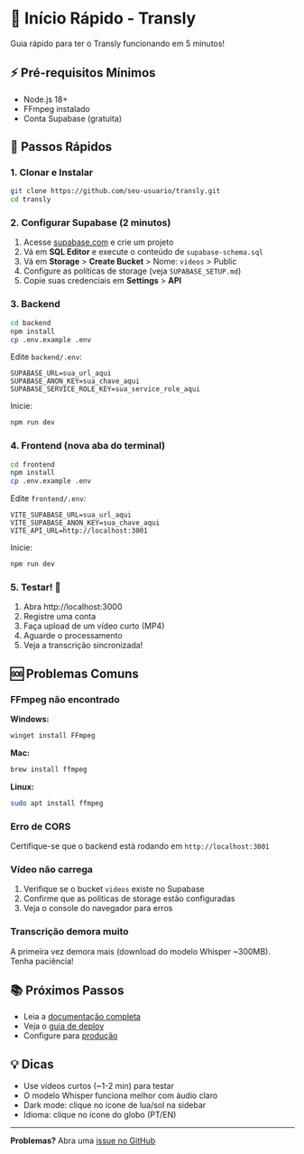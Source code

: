 # 🚀 Início Rápido - Transly

Guia rápido para ter o Transly funcionando em 5 minutos!

## ⚡ Pré-requisitos Mínimos

- Node.js 18+
- FFmpeg instalado
- Conta Supabase (gratuita)

## 📝 Passos Rápidos

### 1. Clonar e Instalar

```bash
git clone https://github.com/seu-usuario/transly.git
cd transly
```

### 2. Configurar Supabase (2 minutos)

1. Acesse [supabase.com](https://supabase.com) e crie um projeto
2. Vá em **SQL Editor** e execute o conteúdo de `supabase-schema.sql`
3. Vá em **Storage** > **Create Bucket** > Nome: `videos` > Public
4. Configure as políticas de storage (veja `SUPABASE_SETUP.md`)
5. Copie suas credenciais em **Settings** > **API**

### 3. Backend

```bash
cd backend
npm install
cp .env.example .env
```

Edite `backend/.env`:

```env
SUPABASE_URL=sua_url_aqui
SUPABASE_ANON_KEY=sua_chave_aqui
SUPABASE_SERVICE_ROLE_KEY=sua_service_role_aqui
```

Inicie:

```bash
npm run dev
```

### 4. Frontend (nova aba do terminal)

```bash
cd frontend
npm install
cp .env.example .env
```

Edite `frontend/.env`:

```env
VITE_SUPABASE_URL=sua_url_aqui
VITE_SUPABASE_ANON_KEY=sua_chave_aqui
VITE_API_URL=http://localhost:3001
```

Inicie:

```bash
npm run dev
```

### 5. Testar! 🎉

1. Abra http://localhost:3000
2. Registre uma conta
3. Faça upload de um vídeo curto (MP4)
4. Aguarde o processamento
5. Veja a transcrição sincronizada!

## 🆘 Problemas Comuns

### FFmpeg não encontrado

**Windows:**

```powershell
winget install FFmpeg
```

**Mac:**

```bash
brew install ffmpeg
```

**Linux:**

```bash
sudo apt install ffmpeg
```

### Erro de CORS

Certifique-se que o backend está rodando em `http://localhost:3001`

### Vídeo não carrega

1. Verifique se o bucket `videos` existe no Supabase
2. Confirme que as políticas de storage estão configuradas
3. Veja o console do navegador para erros

### Transcrição demora muito

A primeira vez demora mais (download do modelo Whisper ~300MB). Tenha paciência!

## 📚 Próximos Passos

- Leia a [documentação completa](./INSTALLATION.md)
- Veja o [guia de deploy](./DEPLOYMENT.md)
- Configure para [produção](./SUPABASE_SETUP.md)

## 💡 Dicas

- Use vídeos curtos (~1-2 min) para testar
- O modelo Whisper funciona melhor com áudio claro
- Dark mode: clique no ícone de lua/sol na sidebar
- Idioma: clique no ícone do globo (PT/EN)

---

**Problemas?** Abra uma [issue no GitHub](https://github.com/seu-usuario/transly/issues)
